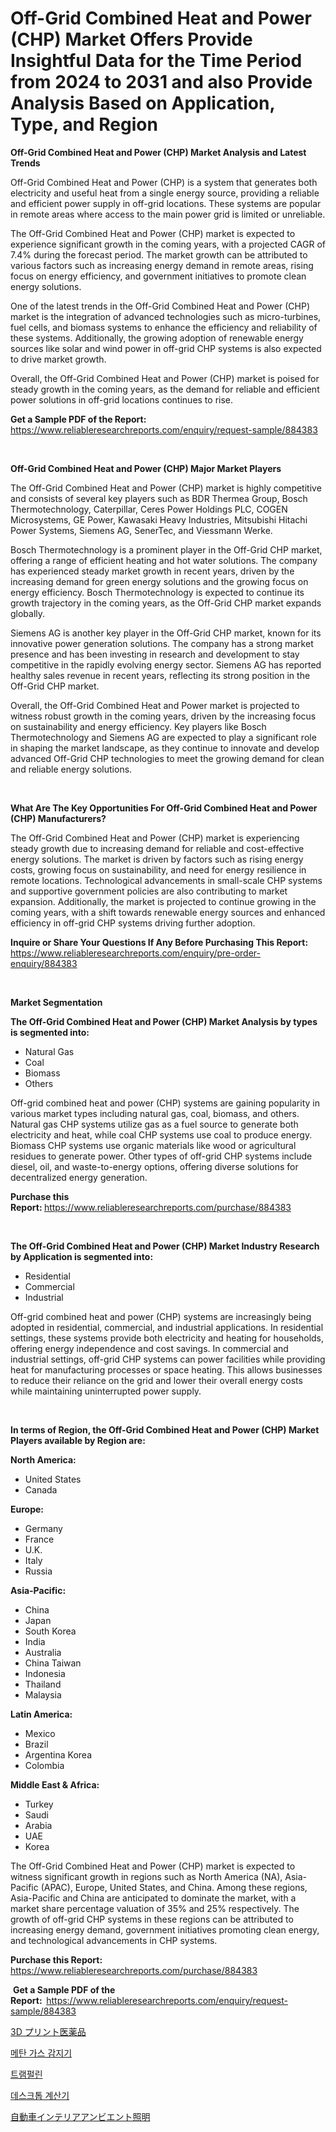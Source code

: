 <p><h1>Off-Grid Combined Heat and Power (CHP) Market Offers Provide Insightful Data for the Time Period from 2024 to 2031 and also Provide Analysis Based on Application, Type, and Region</h1></p><p><strong>Off-Grid Combined Heat and Power (CHP) Market Analysis and Latest Trends</strong></p>
<p><p>Off-Grid Combined Heat and Power (CHP) is a system that generates both electricity and useful heat from a single energy source, providing a reliable and efficient power supply in off-grid locations. These systems are popular in remote areas where access to the main power grid is limited or unreliable.</p><p>The Off-Grid Combined Heat and Power (CHP) market is expected to experience significant growth in the coming years, with a projected CAGR of 7.4% during the forecast period. The market growth can be attributed to various factors such as increasing energy demand in remote areas, rising focus on energy efficiency, and government initiatives to promote clean energy solutions.</p><p>One of the latest trends in the Off-Grid Combined Heat and Power (CHP) market is the integration of advanced technologies such as micro-turbines, fuel cells, and biomass systems to enhance the efficiency and reliability of these systems. Additionally, the growing adoption of renewable energy sources like solar and wind power in off-grid CHP systems is also expected to drive market growth.</p><p>Overall, the Off-Grid Combined Heat and Power (CHP) market is poised for steady growth in the coming years, as the demand for reliable and efficient power solutions in off-grid locations continues to rise.</p></p>
<p><strong>Get a Sample PDF of the Report:&nbsp;</strong> <a href="https://www.reliableresearchreports.com/enquiry/request-sample/884383">https://www.reliableresearchreports.com/enquiry/request-sample/884383</a></p>
<p>&nbsp;</p>
<p><strong>Off-Grid Combined Heat and Power (CHP) Major Market Players</strong></p>
<p><p>The Off-Grid Combined Heat and Power (CHP) market is highly competitive and consists of several key players such as BDR Thermea Group, Bosch Thermotechnology, Caterpillar, Ceres Power Holdings PLC, COGEN Microsystems, GE Power, Kawasaki Heavy Industries, Mitsubishi Hitachi Power Systems, Siemens AG, SenerTec, and Viessmann Werke.</p><p>Bosch Thermotechnology is a prominent player in the Off-Grid CHP market, offering a range of efficient heating and hot water solutions. The company has experienced steady market growth in recent years, driven by the increasing demand for green energy solutions and the growing focus on energy efficiency. Bosch Thermotechnology is expected to continue its growth trajectory in the coming years, as the Off-Grid CHP market expands globally.</p><p>Siemens AG is another key player in the Off-Grid CHP market, known for its innovative power generation solutions. The company has a strong market presence and has been investing in research and development to stay competitive in the rapidly evolving energy sector. Siemens AG has reported healthy sales revenue in recent years, reflecting its strong position in the Off-Grid CHP market.</p><p>Overall, the Off-Grid Combined Heat and Power market is projected to witness robust growth in the coming years, driven by the increasing focus on sustainability and energy efficiency. Key players like Bosch Thermotechnology and Siemens AG are expected to play a significant role in shaping the market landscape, as they continue to innovate and develop advanced Off-Grid CHP technologies to meet the growing demand for clean and reliable energy solutions.</p></p>
<p>&nbsp;</p>
<p><strong>What Are The Key Opportunities For Off-Grid Combined Heat and Power (CHP) Manufacturers?</strong></p>
<p><p>The Off-Grid Combined Heat and Power (CHP) market is experiencing steady growth due to increasing demand for reliable and cost-effective energy solutions. The market is driven by factors such as rising energy costs, growing focus on sustainability, and need for energy resilience in remote locations. Technological advancements in small-scale CHP systems and supportive government policies are also contributing to market expansion. Additionally, the market is projected to continue growing in the coming years, with a shift towards renewable energy sources and enhanced efficiency in off-grid CHP systems driving further adoption.</p></p>
<p><strong>Inquire or Share Your Questions If Any Before Purchasing This Report:</strong> <a href="https://www.reliableresearchreports.com/enquiry/pre-order-enquiry/884383">https://www.reliableresearchreports.com/enquiry/pre-order-enquiry/884383</a></p>
<p>&nbsp;</p>
<p><strong>Market Segmentation</strong></p>
<p><strong>The Off-Grid Combined Heat and Power (CHP) Market Analysis by types is segmented into:</strong></p>
<p><ul><li>Natural Gas</li><li>Coal</li><li>Biomass</li><li>Others</li></ul></p>
<p><p>Off-grid combined heat and power (CHP) systems are gaining popularity in various market types including natural gas, coal, biomass, and others. Natural gas CHP systems utilize gas as a fuel source to generate both electricity and heat, while coal CHP systems use coal to produce energy. Biomass CHP systems use organic materials like wood or agricultural residues to generate power. Other types of off-grid CHP systems include diesel, oil, and waste-to-energy options, offering diverse solutions for decentralized energy generation.</p></p>
<p><strong>Purchase this Report:&nbsp;</strong><a href="https://www.reliableresearchreports.com/purchase/884383">https://www.reliableresearchreports.com/purchase/884383</a></p>
<p>&nbsp;</p>
<p><strong>The Off-Grid Combined Heat and Power (CHP) Market Industry Research by Application is segmented into:</strong></p>
<p><ul><li>Residential</li><li>Commercial</li><li>Industrial</li></ul></p>
<p><p>Off-grid combined heat and power (CHP) systems are increasingly being adopted in residential, commercial, and industrial applications. In residential settings, these systems provide both electricity and heating for households, offering energy independence and cost savings. In commercial and industrial settings, off-grid CHP systems can power facilities while providing heat for manufacturing processes or space heating. This allows businesses to reduce their reliance on the grid and lower their overall energy costs while maintaining uninterrupted power supply.</p></p>
<p>&nbsp;</p>
<p><strong>In terms of Region, the Off-Grid Combined Heat and Power (CHP) Market Players available by Region are:</strong></p>
<p>
    <p> <strong> North America: </strong>
        <ul>
            <li>United States</li>
            <li>Canada</li>
        </ul>
        </p> 
    <p> <strong> Europe: </strong>
        <ul>
            <li>Germany</li>
            <li>France</li>
            <li>U.K.</li>
            <li>Italy</li>
            <li>Russia</li>
        </ul>
        </p> 
    <p> <strong> Asia-Pacific: </strong>
        <ul>
            <li>China</li>
            <li>Japan</li>
            <li>South Korea</li>
            <li>India</li>
            <li>Australia</li>
            <li>China Taiwan</li>
            <li>Indonesia</li>
            <li>Thailand</li>
            <li>Malaysia</li>
        </ul>
        </p> 
    <p> <strong> Latin America: </strong>
        <ul>
            <li>Mexico</li>
            <li>Brazil</li>
            <li>Argentina Korea</li>
            <li>Colombia</li>
        </ul>
        </p> 
    <p> <strong> Middle East & Africa: </strong>
        <ul>
            <li>Turkey</li>
            <li>Saudi</li>
            <li>Arabia</li>
            <li>UAE</li>
            <li>Korea</li>
        </ul>
    </p>
    </p>
<p><p>The Off-Grid Combined Heat and Power (CHP) market is expected to witness significant growth in regions such as North America (NA), Asia-Pacific (APAC), Europe, United States, and China. Among these regions, Asia-Pacific and China are anticipated to dominate the market, with a market share percentage valuation of 35% and 25% respectively. The growth of off-grid CHP systems in these regions can be attributed to increasing energy demand, government initiatives promoting clean energy, and technological advancements in CHP systems.</p></p>
<p><strong>Purchase this Report: </strong><a href="https://www.reliableresearchreports.com/purchase/884383">https://www.reliableresearchreports.com/purchase/884383</a></p>
<p>&nbsp;<strong>Get a Sample PDF of the Report:&nbsp;&nbsp;</strong><a href="https://www.reliableresearchreports.com/enquiry/request-sample/884383">https://www.reliableresearchreports.com/enquiry/request-sample/884383</a></p>
<p><strong></strong></p>
<p><p><a href="https://medium.com/@linabernier2023/3d%E5%8D%B0%E5%88%B7%E3%81%95%E3%82%8C%E3%81%9F%E8%96%AC%E5%89%A4%E3%81%AE%E5%B8%82%E5%A0%B4%E8%A6%8F%E6%A8%A1-%E5%B8%82%E5%A0%B4%E5%B1%95%E6%9C%9B%E3%81%8A%E3%82%88%E3%81%B3%E5%B8%82%E5%A0%B4%E4%BA%88%E6%B8%AC-2024%E5%B9%B4%E3%81%8B%E3%82%892031%E5%B9%B4%E3%81%BE%E3%81%A7-628d53539f48">3D プリント医薬品</a></p><p><a href="https://medium.com/@evo032/%EB%A9%94%ED%83%84%EA%B0%80%EC%8A%A4-%EA%B2%80%EC%B6%9C%EA%B8%B0-%EC%8B%9C%EC%9E%A5-%EB%B6%84%EC%84%9D-%EC%97%B0%ED%8F%89%EA%B7%A0-%EC%84%B1%EC%9E%A5%EB%A5%A0-%EC%8B%9C%EC%9E%A5-%EC%84%B8%EB%B6%84%ED%99%94-%EB%B0%8F-%EA%B5%AD%EC%A0%9C-%EC%82%B0%EC%97%85-%EA%B0%9C%EC%9A%94-a12f22548696">메탄 가스 감지기</a></p><p><a href="https://github.com/bvubpqd5241630/Market-Research-Report-List-1/blob/main/855885015573.md">트램펄린</a></p><p><a href="https://medium.com/@tonyolfson67562023/%EC%BB%B4%ED%93%A8%ED%84%B0%EC%9A%A9-%EA%B3%84%EC%82%B0%EA%B8%B0-%EC%8B%9C%EC%9E%A5%EC%9D%80-%EC%8B%9C%EC%9E%A5-%EC%A0%90%EC%9C%A0%EC%9C%A8-%EC%8B%9C%EC%9E%A5-%ED%8A%B8%EB%A0%8C%EB%93%9C-%EB%B0%8F-%EC%8B%9C%EC%9E%A5-%EC%84%B1%EC%9E%A5%EC%97%90-%EB%8C%80%ED%95%9C-%EC%A0%95%EB%B3%B4%EB%A5%BC-%EC%A0%9C%EA%B3%B5%ED%95%A9%EB%8B%88%EB%8B%A4-e2b86e26f3e1">데스크톱 계산기</a></p><p><a href="https://medium.com/@austinallan03/%E8%87%AA%E5%8B%95%E8%BB%8A%E5%86%85%E9%83%A8%E3%81%AE%E3%82%A2%E3%83%B3%E3%83%93%E3%82%A8%E3%83%B3%E3%83%88%E7%85%A7%E6%98%8E%E5%B8%82%E5%A0%B4-%E5%B8%82%E5%A0%B4cagr-%E5%B8%82%E5%A0%B4%E3%83%88%E3%83%AC%E3%83%B3%E3%83%89-%E6%88%90%E9%95%B7%E6%88%A6%E7%95%A5%E3%81%AB%E5%AF%BE%E3%81%99%E3%82%8B%E6%B4%9E%E5%AF%9F-890fa922cc05">自動車インテリアアンビエント照明</a></p></p>